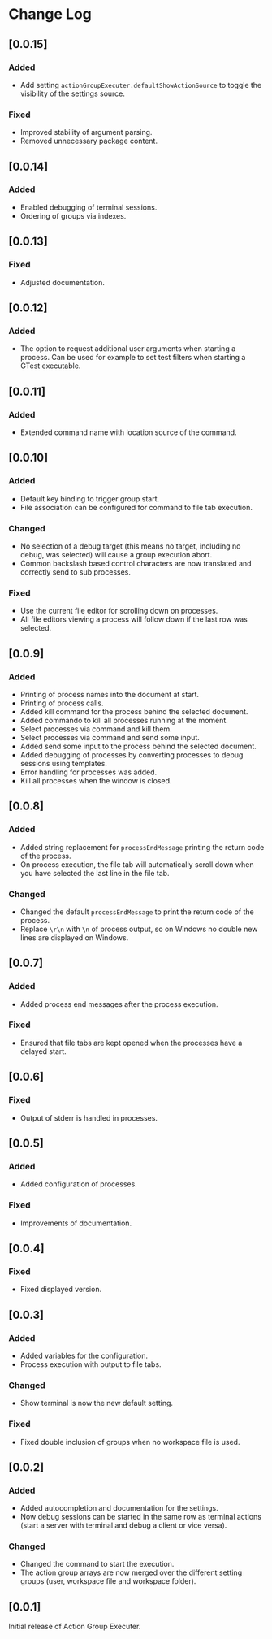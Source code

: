 # Change Log

## [0.0.15]

### Added

* Add setting `actionGroupExecuter.defaultShowActionSource` to toggle the visibility of the settings source.

### Fixed

* Improved stability of argument parsing.
* Removed unnecessary package content.

## [0.0.14]

### Added

* Enabled debugging of terminal sessions.
* Ordering of groups via indexes.

## [0.0.13]

### Fixed

* Adjusted documentation.

## [0.0.12]

### Added

* The option to request additional user arguments when starting a process. Can be used for example to set test filters when starting a GTest executable.

## [0.0.11]

### Added

* Extended command name with location source of the command.

## [0.0.10]

### Added

* Default key binding to trigger group start.
* File association can be configured for command to file tab execution.

### Changed

* No selection of a debug target (this means no target, including no debug, was selected) will cause a group execution abort.
* Common backslash based control characters are now translated and correctly send to sub processes.

### Fixed

* Use the current file editor for scrolling down on processes.
* All file editors viewing a process will follow down if the last row was selected.

## [0.0.9]

### Added

* Printing of process names into the document at start.
* Printing of process calls.
* Added kill command for the process behind the selected document.
* Added commando to kill all processes running at the moment.
* Select processes via command and kill them.
* Select processes via command and send some input.
* Added send some input to the process behind the selected document.
* Added debugging of processes by converting processes to debug sessions using templates.
* Error handling for processes was added.
* Kill all processes when the window is closed.

## [0.0.8]

### Added

* Added string replacement for `processEndMessage` printing the return code of the process.
* On process execution, the file tab will automatically scroll down when you have selected the last line in the file tab.

### Changed

* Changed the default `processEndMessage` to print the return code of the process.
* Replace `\r\n` with `\n` of process output, so on Windows no double new lines are displayed on Windows.

## [0.0.7]

### Added

* Added process end messages after the process execution.

### Fixed

* Ensured that file tabs are kept opened when the processes have a delayed start.

## [0.0.6]

### Fixed

* Output of stderr is handled in processes.

## [0.0.5]

### Added

* Added configuration of processes.

### Fixed

* Improvements of documentation.

## [0.0.4]

### Fixed

* Fixed displayed version.

## [0.0.3]

### Added

* Added variables for the configuration.
* Process execution with output to file tabs.

### Changed

* Show terminal is now the new default setting.

### Fixed

* Fixed double inclusion of groups when no workspace file is used.

## [0.0.2]

### Added

* Added autocompletion and documentation for the settings.
* Now debug sessions can be started in the same row as terminal actions (start a server with terminal and debug a client or vice versa).

### Changed

* Changed the command to start the execution.
* The action group arrays are now merged over the different setting groups (user, workspace file and workspace folder).

## [0.0.1]

Initial release of Action Group Executer.
